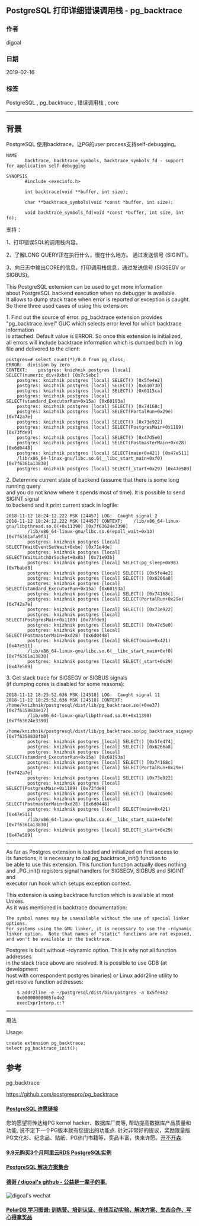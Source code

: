 ## PostgreSQL 打印详细错误调用栈 - pg_backtrace  
        
### 作者        
digoal        
        
### 日期        
2019-02-16        
        
### 标签        
PostgreSQL , pg_backtrace , 错误调用栈 , core      
        
----        
        
## 背景  
PostgreSQL 使用backtrace，让PG的user process支持self-debugging。

```
NAME
       backtrace, backtrace_symbols, backtrace_symbols_fd - support for application self-debugging

SYNOPSIS
       #include <execinfo.h>

       int backtrace(void **buffer, int size);

       char **backtrace_symbols(void *const *buffer, int size);

       void backtrace_symbols_fd(void *const *buffer, int size, int fd);
```

支持：

1、打印错误SQL的调用栈内容。  
  
2、了解LONG QUERY正在执行什么，慢在什么地方。 通过发送信号 (SIGINT)。   
  
3、向日志中输出CORE的信息，打印调用栈信息，通过发送信号 (SIGSEGV or SIGBUS)。    
  
This PostgreSQL extension can be used to get more information  
about PostgreSQL backend execution when no debugger is available.  
It allows to dump stack trace when error is reported or exception is caught.  
So there three used cases of using this extension:  
  
1\. Find out the source of error. pg_backtrace extension provides  
"pg_backtrace.level" GUC which selects error level for which backtrace information  
is attached. Default value is ERROR. So once this extension is initialized,  
all errors will include backtrace information which is dumped both in log  
file and delivered to the client:  
  
```  
postgres=# select count(*)/0.0 from pg_class;  
ERROR:  division by zero  
CONTEXT:  	postgres: knizhnik postgres [local] SELECT(numeric_div+0xbc) [0x7c5ebc]  
	postgres: knizhnik postgres [local] SELECT() [0x5fe4e2]  
	postgres: knizhnik postgres [local] SELECT() [0x610730]  
	postgres: knizhnik postgres [local] SELECT() [0x6115ca]  
	postgres: knizhnik postgres [local] SELECT(standard_ExecutorRun+0x15a) [0x60193a]  
	postgres: knizhnik postgres [local] SELECT() [0x74168c]  
	postgres: knizhnik postgres [local] SELECT(PortalRun+0x29e) [0x742a7e]  
	postgres: knizhnik postgres [local] SELECT() [0x73e922]  
	postgres: knizhnik postgres [local] SELECT(PostgresMain+0x1189) [0x73fde9]  
	postgres: knizhnik postgres [local] SELECT() [0x47d5e0]  
	postgres: knizhnik postgres [local] SELECT(PostmasterMain+0xd28) [0x6d0448]  
	postgres: knizhnik postgres [local] SELECT(main+0x421) [0x47e511]  
	/lib/x86_64-linux-gnu/libc.so.6(__libc_start_main+0xf0) [0x7f6361a13830]  
	postgres: knizhnik postgres [local] SELECT(_start+0x29) [0x47e589]  
```  
  
2\. Determine current state of backend (assume that there is some long running query  
and you do not know where it spends most of time). It is possible to send SIGINT signal  
to backend and it print current stack in logfile:  
  
```  
2018-11-12 18:24:12.222 MSK [24457] LOG:  Caught signal 2  
2018-11-12 18:24:12.222 MSK [24457] CONTEXT:  	/lib/x86_64-linux-gnu/libpthread.so.0(+0x11390) [0x7f63624e3390]  
		/lib/x86_64-linux-gnu/libc.so.6(epoll_wait+0x13) [0x7f6361afa9f3]  
		postgres: knizhnik postgres [local] SELECT(WaitEventSetWait+0xbe) [0x71e4de]  
		postgres: knizhnik postgres [local] SELECT(WaitLatchOrSocket+0x8b) [0x71e93b]  
		postgres: knizhnik postgres [local] SELECT(pg_sleep+0x98) [0x7babd8]  
		postgres: knizhnik postgres [local] SELECT() [0x5fe4e2]  
		postgres: knizhnik postgres [local] SELECT() [0x6266a8]  
		postgres: knizhnik postgres [local] SELECT(standard_ExecutorRun+0x15a) [0x60193a]  
		postgres: knizhnik postgres [local] SELECT() [0x74168c]  
		postgres: knizhnik postgres [local] SELECT(PortalRun+0x29e) [0x742a7e]  
		postgres: knizhnik postgres [local] SELECT() [0x73e922]  
		postgres: knizhnik postgres [local] SELECT(PostgresMain+0x1189) [0x73fde9]  
		postgres: knizhnik postgres [local] SELECT() [0x47d5e0]  
		postgres: knizhnik postgres [local] SELECT(PostmasterMain+0xd28) [0x6d0448]  
		postgres: knizhnik postgres [local] SELECT(main+0x421) [0x47e511]  
		/lib/x86_64-linux-gnu/libc.so.6(__libc_start_main+0xf0) [0x7f6361a13830]  
		postgres: knizhnik postgres [local] SELECT(_start+0x29) [0x47e589]  
```  
  
3\. Get stack trace for SIGSEGV or SIGBUS signals  
(if dumping cores is disabled for some reasons):  
  
```  
2018-11-12 18:25:52.636 MSK [24518] LOG:  Caught signal 11  
2018-11-12 18:25:52.636 MSK [24518] CONTEXT:  	/home/knizhnik/postgresql/dist/lib/pg_backtrace.so(+0xe37) [0x7f6358838e37]  
		/lib/x86_64-linux-gnu/libpthread.so.0(+0x11390) [0x7f63624e3390]  
		/home/knizhnik/postgresql/dist/lib/pg_backtrace.so(pg_backtrace_sigsegv+0) [0x7f6358838fb0]  
		postgres: knizhnik postgres [local] SELECT() [0x5fe474]  
		postgres: knizhnik postgres [local] SELECT() [0x6266a8]  
		postgres: knizhnik postgres [local] SELECT(standard_ExecutorRun+0x15a) [0x60193a]  
		postgres: knizhnik postgres [local] SELECT() [0x74168c]  
		postgres: knizhnik postgres [local] SELECT(PortalRun+0x29e) [0x742a7e]  
		postgres: knizhnik postgres [local] SELECT() [0x73e922]  
		postgres: knizhnik postgres [local] SELECT(PostgresMain+0x1189) [0x73fde9]  
		postgres: knizhnik postgres [local] SELECT() [0x47d5e0]  
		postgres: knizhnik postgres [local] SELECT(PostmasterMain+0xd28) [0x6d0448]  
		postgres: knizhnik postgres [local] SELECT(main+0x421) [0x47e511]  
		/lib/x86_64-linux-gnu/libc.so.6(__libc_start_main+0xf0) [0x7f6361a13830]  
		postgres: knizhnik postgres [local] SELECT(_start+0x29) [0x47e589]  
```  
  
------------------------------------------------  
  
As far as Postgres extension is loaded and initialized on first access to  
its functions, it is necessary to call pg_backtrace_init() function to  
be able to use this extension. This function function actually does nothing  
and _PG_init() registers signal handlers for SIGSEGV, SIGBUS and SIGINT and  
executor run hook which setups exception context.  
  
This extension is using backtrace function which is available at most Unixes.  
As it was mentioned in backtrace documentation:  
  
    The symbol names may be unavailable without the use of special linker options.  
	For systems using the GNU linker, it is necessary to use the -rdynamic  
    linker option.  Note that names of "static" functions are not exposed,  
	and won't be available in the backtrace.  
  
Postgres is built without -rdynamic option. This is why not all function addresses  
in the stack trace above are resolved. It is possible to use GDB (at development  
host with correspondent postgres binaries) or Linux addr2line utility to  
get resolve function addresses:  
  
```  
    $ addr2line -e ~/postgresql/dist/bin/postgres -a 0x5fe4e2  
    0x00000000005fe4e2  
    execExprInterp.c:?  
```  
  
------------------------------------------------  
  
用法  
  
Usage:  
  
```  
create extension pg_backtrace;  
select pg_backtrace_init();  
```  
  
  
## 参考  
pg_backtrace   
  
https://github.com/postgrespro/pg_backtrace  
  
    
  
  
  
  
  
  
  
  
  
  
  
  
  
  
  
  
  
  
  
  
  
  
  
  
  
  
  
  
  
  
  
  
  
  
  
  
  
  
  
  
  
  
  
  
  
  
  
  
  
  
  
  
  
  
  
  
  
  
  
  
  
  
  
  
  
  
  
  
  
#### [PostgreSQL 许愿链接](https://github.com/digoal/blog/issues/76 "269ac3d1c492e938c0191101c7238216")
您的愿望将传达给PG kernel hacker、数据库厂商等, 帮助提高数据库产品质量和功能, 说不定下一个PG版本就有您提出的功能点. 针对非常好的提议，奖励限量版PG文化衫、纪念品、贴纸、PG热门书籍等，奖品丰富，快来许愿。[开不开森](https://github.com/digoal/blog/issues/76 "269ac3d1c492e938c0191101c7238216").  
  
  
#### [9.9元购买3个月阿里云RDS PostgreSQL实例](https://www.aliyun.com/database/postgresqlactivity "57258f76c37864c6e6d23383d05714ea")
  
  
#### [PostgreSQL 解决方案集合](https://yq.aliyun.com/topic/118 "40cff096e9ed7122c512b35d8561d9c8")
  
  
#### [德哥 / digoal's github - 公益是一辈子的事.](https://github.com/digoal/blog/blob/master/README.md "22709685feb7cab07d30f30387f0a9ae")
  
  
![digoal's wechat](../pic/digoal_weixin.jpg "f7ad92eeba24523fd47a6e1a0e691b59")
  
  
#### [PolarDB 学习图谱: 训练营、培训认证、在线互动实验、解决方案、生态合作、写心得拿奖品](https://www.aliyun.com/database/openpolardb/activity "8642f60e04ed0c814bf9cb9677976bd4")
  
